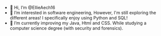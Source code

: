 - 👋 Hi, I’m @EllieAech16
- 👀 I’m interested in software engineering, However, I'm still exploring the different areas! I specifically enjoy using Python and SQL!
- 🌱 I’m currently improving my Java, Html and CSS. While studying a computer science degree (with security and forensics).

<!---
EllieAech16/EllieAech16 is a ✨ special ✨ repository because its `README.md` (this file) appears on your GitHub profile.
You can click the Preview link to take a look at your changes.
--->
